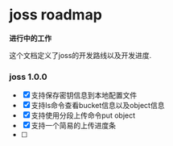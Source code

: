 # joss roadmap

**进行中的工作**

这个文档定义了joss的开发路线以及开发进度.

### joss 1.0.0

- [x] 支持保存密钥信息到本地配置文件
- [x] 支持ls命令查看bucket信息以及object信息
- [x] 支持使用分段上传命令put object
- [x] 支持一个简易的上传进度条
- [ ] 

